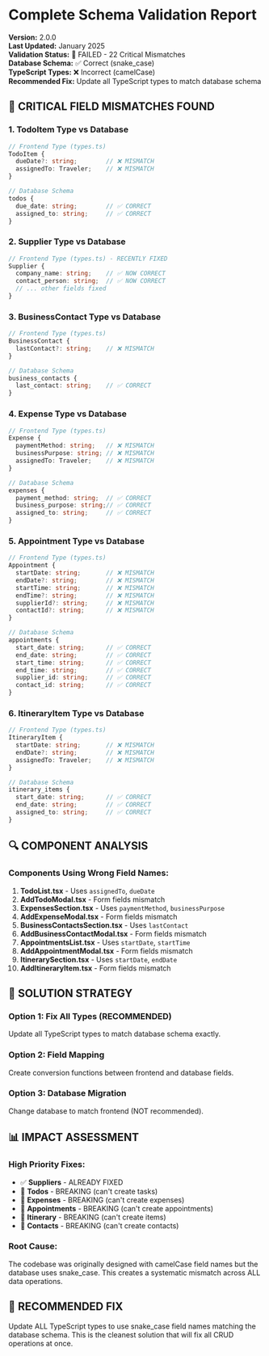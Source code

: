 # Complete Schema Validation Report

**Version:** 2.0.0  
**Last Updated:** January 2025  
**Validation Status:** 🚨 FAILED - 22 Critical Mismatches  
**Database Schema:** ✅ Correct (snake_case)  
**TypeScript Types:** ❌ Incorrect (camelCase)  
**Recommended Fix:** Update all TypeScript types to match database schema

## 🚨 **CRITICAL FIELD MISMATCHES FOUND**

### **1. TodoItem Type vs Database**
```typescript
// Frontend Type (types.ts)
TodoItem {
  dueDate?: string;        // ❌ MISMATCH
  assignedTo: Traveler;    // ❌ MISMATCH
}

// Database Schema
todos {
  due_date: string;        // ✅ CORRECT
  assigned_to: string;     // ✅ CORRECT
}
```

### **2. Supplier Type vs Database**
```typescript
// Frontend Type (types.ts) - RECENTLY FIXED
Supplier {
  company_name: string;    // ✅ NOW CORRECT
  contact_person: string;  // ✅ NOW CORRECT
  // ... other fields fixed
}
```

### **3. BusinessContact Type vs Database**
```typescript
// Frontend Type (types.ts)
BusinessContact {
  lastContact?: string;    // ❌ MISMATCH
}

// Database Schema
business_contacts {
  last_contact: string;    // ✅ CORRECT
}
```

### **4. Expense Type vs Database**
```typescript
// Frontend Type (types.ts)
Expense {
  paymentMethod: string;   // ❌ MISMATCH
  businessPurpose: string; // ❌ MISMATCH
  assignedTo: Traveler;    // ❌ MISMATCH
}

// Database Schema
expenses {
  payment_method: string;  // ✅ CORRECT
  business_purpose: string;// ✅ CORRECT
  assigned_to: string;     // ✅ CORRECT
}
```

### **5. Appointment Type vs Database**
```typescript
// Frontend Type (types.ts)
Appointment {
  startDate: string;       // ❌ MISMATCH
  endDate?: string;        // ❌ MISMATCH
  startTime: string;       // ❌ MISMATCH
  endTime?: string;        // ❌ MISMATCH
  supplierId?: string;     // ❌ MISMATCH
  contactId?: string;      // ❌ MISMATCH
}

// Database Schema
appointments {
  start_date: string;      // ✅ CORRECT
  end_date: string;        // ✅ CORRECT
  start_time: string;      // ✅ CORRECT
  end_time: string;        // ✅ CORRECT
  supplier_id: string;     // ✅ CORRECT
  contact_id: string;      // ✅ CORRECT
}
```

### **6. ItineraryItem Type vs Database**
```typescript
// Frontend Type (types.ts)
ItineraryItem {
  startDate: string;       // ❌ MISMATCH
  endDate?: string;        // ❌ MISMATCH
  assignedTo: Traveler;    // ❌ MISMATCH
}

// Database Schema
itinerary_items {
  start_date: string;      // ✅ CORRECT
  end_date: string;        // ✅ CORRECT
  assigned_to: string;     // ✅ CORRECT
}
```

## 🔍 **COMPONENT ANALYSIS**

### **Components Using Wrong Field Names:**
1. **TodoList.tsx** - Uses `assignedTo`, `dueDate`
2. **AddTodoModal.tsx** - Form fields mismatch
3. **ExpensesSection.tsx** - Uses `paymentMethod`, `businessPurpose`
4. **AddExpenseModal.tsx** - Form fields mismatch
5. **BusinessContactsSection.tsx** - Uses `lastContact`
6. **AddBusinessContactModal.tsx** - Form fields mismatch
7. **AppointmentsList.tsx** - Uses `startDate`, `startTime`
8. **AddAppointmentModal.tsx** - Form fields mismatch
9. **ItinerarySection.tsx** - Uses `startDate`, `endDate`
10. **AddItineraryItem.tsx** - Form fields mismatch

## 🎯 **SOLUTION STRATEGY**

### **Option 1: Fix All Types (RECOMMENDED)**
Update all TypeScript types to match database schema exactly.

### **Option 2: Field Mapping**
Create conversion functions between frontend and database fields.

### **Option 3: Database Migration**
Change database to match frontend (NOT recommended).

## 📊 **IMPACT ASSESSMENT**

### **High Priority Fixes:**
- ✅ **Suppliers** - ALREADY FIXED
- 🔴 **Todos** - BREAKING (can't create tasks)
- 🔴 **Expenses** - BREAKING (can't create expenses)
- 🔴 **Appointments** - BREAKING (can't create appointments)
- 🔴 **Itinerary** - BREAKING (can't create items)
- 🔴 **Contacts** - BREAKING (can't create contacts)

### **Root Cause:**
The codebase was originally designed with camelCase field names but the database uses snake_case. This creates a systematic mismatch across ALL data operations.

## 🚀 **RECOMMENDED FIX**

Update ALL TypeScript types to use snake_case field names matching the database schema. This is the cleanest solution that will fix all CRUD operations at once.